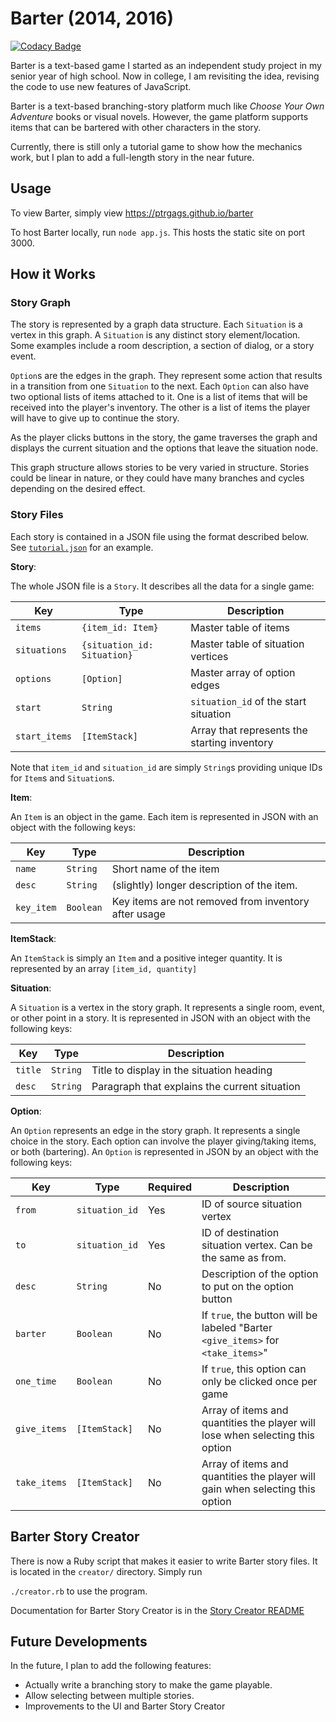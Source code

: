 # Barter (2014, 2016)

[![Codacy Badge](https://api.codacy.com/project/badge/Grade/242d9adf41f2423981182d0ac9bb8323)](https://www.codacy.com/app/ptrgags/barter?utm_source=github.com&amp;utm_medium=referral&amp;utm_content=ptrgags/barter&amp;utm_campaign=Badge_Grade)

Barter is a text-based game I started as an independent study project in my
senior year of high school. Now in college, I am revisiting the idea, revising
the code to use new features of JavaScript.

Barter is a text-based branching-story platform much like
*Choose Your Own Adventure* books or visual novels. However, the game platform
supports items that can be bartered with other characters in the story.

Currently, there is still only a tutorial game to show how the mechanics work,
but I plan to add a full-length story in the near future.

## Usage

To view Barter, simply view https://ptrgags.github.io/barter

To host Barter locally, run `node app.js`. This hosts the static site
on port 3000.

## How it Works

### Story Graph

The story is represented by a graph data structure. Each `Situation` is a
vertex in this graph. A `Situation` is any distinct story element/location.
Some examples include a room description, a section of dialog, or a
story event.

`Option`s are the edges in the graph. They represent some action that
results in a transition from one `Situation` to the next. Each `Option`
can also have two optional lists of items attached to it. One is a list of items
that will be received into the player's inventory. The other is a list of
items the player will have to give up to continue the story.

As the player clicks buttons in the story, the game traverses the graph and
displays the current situation and the options that leave the situation node.

This graph structure allows stories to be very varied in structure. Stories
could be linear in nature, or they could have many branches and cycles depending
on the desired effect.

### Story Files

Each story is contained in a JSON file using the format described below. See
[`tutorial.json`](stories/tutorial.json) for an example.

**Story**:

The whole JSON file is a `Story`. It describes all the data for a single game:

| Key           | Type                        | Description |
|---------------|-----------------------------|-------------|
| `items`       | `{item_id: Item}`           | Master table of items |
| `situations`  | `{situation_id: Situation}` | Master table of situation vertices |
| `options`     | `[Option]`                  | Master array of option edges |
| `start`       | `String`                    | `situation_id` of the start situation |
| `start_items` | `[ItemStack]`               | Array that represents the starting inventory |

Note that `item_id` and `situation_id` are simply `String`s providing unique
IDs for `Item`s and `Situation`s.

**Item**:

An `Item` is an object in the game. Each item is represented in JSON with an
object with the following keys:

| Key        | Type      | Description |
|------------|-----------|-------------|
| `name`     | `String`  | Short name of the item |
| `desc`     | `String`  | (slightly) longer description of the item. |
| `key_item` | `Boolean` | Key items are not removed from inventory after usage |

**ItemStack**:

An `ItemStack` is simply an `Item` and a positive integer quantity. It is
represented by an array `[item_id, quantity]`

**Situation**:

A `Situation` is a vertex in the story graph. It represents a single room,
event, or other point in a story. It is represented in JSON with an object
with the following keys:

| Key     | Type     | Description |
|---------|----------|-------------|
| `title` | `String` | Title to display in the situation heading |
| `desc`  | `String` | Paragraph that explains the current situation |

**Option**:

An `Option` represents an edge in the story graph. It represents a single choice
in the story. Each option can involve the player giving/taking items, or both
(bartering). An `Option` is represented in JSON by an object with the following
keys:

| Key          | Type           | Required | Description |
|--------------|----------------|----------|-------------|
| `from`       | `situation_id` | Yes      | ID of source situation vertex |
| `to`         | `situation_id` | Yes      | ID of destination situation vertex. Can be the same as from. |
| `desc`       | `String`       | No       | Description of the option to put on the option button |
| `barter`     | `Boolean`      | No       | If `true`, the button will be labeled "Barter `<give_items>` for `<take_items>`"
| `one_time`   | `Boolean`      | No       | If `true`, this option can only be clicked once per game |
| `give_items` | `[ItemStack]`  | No       | Array of items and quantities the player will lose when selecting this option |
| `take_items` | `[ItemStack]`  | No       | Array of items and quantities the player will gain when selecting this option |

## Barter Story Creator

There is now a Ruby script that makes it easier to write Barter story
files. It is located in the `creator/` directory. Simply run

`./creator.rb` to use the program.

Documentation for Barter Story Creator is in the
[Story Creator README](creator/README.md)

## Future Developments

In the future, I plan to add the following features:

* Actually write a branching story to make the game playable.
* Allow selecting between multiple stories.
* Improvements to the UI and Barter Story Creator
